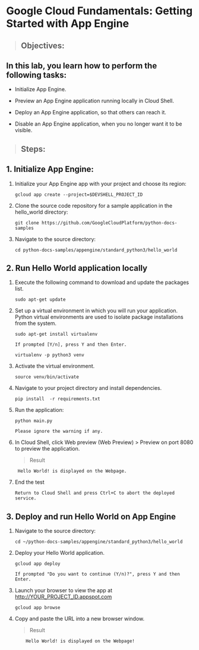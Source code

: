 # Google Cloud Fundamentals: Getting Started with App Engine

>## Objectives:

## In this lab, you learn how to perform the following tasks:
- Initialize App Engine.

- Preview an App Engine application running locally in Cloud Shell.

- Deploy an App Engine application, so that others can reach it.

- Disable an App Engine application, when you no longer want it to be visible.

>## Steps:

## 1. Initialize App Engine:
    
 1. Initialize your App Engine app with your project and choose its region:
    
    `gcloud app create --project=$DEVSHELL_PROJECT_ID`

 2. Clone the source code repository for a sample application in the hello_world directory:

    `git clone https://github.com/GoogleCloudPlatform/python-docs-samples`

 3. Navigate to the source directory:

    `cd python-docs-samples/appengine/standard_python3/hello_world`

## 2. Run Hello World application locally
 
 1. Execute the following command to download and update the packages list.

    `sudo apt-get update`
 2. Set up a virtual environment in which you will run your application. Python virtual environments are used to isolate package installations from the system.

    `sudo apt-get install virtualenv`

        If prompted [Y/n], press Y and then Enter.

    `virtualenv -p python3 venv`

 3. Activate the virtual environment.

    `source venv/bin/activate`

 4. Navigate to your project directory and install dependencies.
    
    `pip install  -r requirements.txt`

 5. Run the application:

    `python main.py`

        Please ignore the warning if any.

 6. In Cloud Shell, click Web preview (Web Preview) > Preview on port 8080 to preview the application.

    >Result

         Hello World! is displayed on the Webpage.

 7. End the test
        
        Return to Cloud Shell and press Ctrl+C to abort the deployed service.

## 3. Deploy and run Hello World on App Engine

 1. Navigate to the source directory:
    
    `cd ~/python-docs-samples/appengine/standard_python3/hello_world`

 2. Deploy your Hello World application.

    `gcloud app deploy`

        If prompted "Do you want to continue (Y/n)?", press Y and then Enter.

 3. Launch your browser to view the app at http://YOUR_PROJECT_ID.appspot.com
        
    `gcloud app browse`

 4. Copy and paste the URL into a new browser window.

    >Result

            Hello World! is displayed on the Webpage!